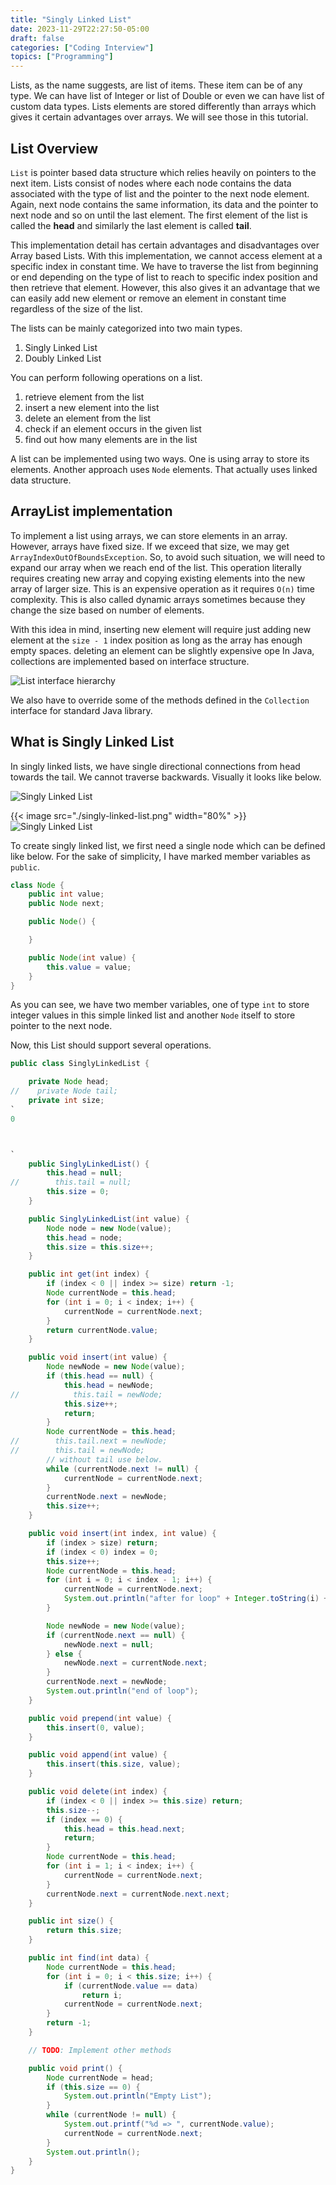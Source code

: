 ```yaml
---
title: "Singly Linked List"
date: 2023-11-29T22:27:50-05:00
draft: false
categories: ["Coding Interview"]
topics: ["Programming"]
---
```


Lists, as the name suggests, are list of items. These item can be of any type. We can have list of Integer or list of Double or even we can have list of custom data types. Lists elements are stored differently than arrays which gives it certain advantages over arrays. We will see those in this tutorial.

<!--more-->

## List Overview

`List` is pointer based data structure which relies heavily on pointers to the next item. Lists consist of nodes where each node contains the data associated with the type of list and the pointer to the next node element. Again, next node contains the same information, its data and the pointer to next node and so on until the last element. The first element of the list is called the **head** and similarly the last element is called **tail**. 

This implementation detail has certain advantages and disadvantages over Array based Lists. With this implementation, we cannot access element at a specific index in constant time. We have to traverse the list from beginning or end depending on the type of list to reach to specific index position and then retrieve that element. However, this also gives it an advantage that we can easily add new element or remove an element in constant time regardless of the size of the list.

The lists can be mainly categorized into two main types.

1. Singly Linked List
2. Doubly Linked List

You can perform following operations on a list.

1. retrieve element from the list
2. insert a new element into the list
3. delete an element from the list
4. check if an element occurs in the given list
5. find out how many elements are in the list

A list can be implemented using two ways. One is using array to store its elements. Another approach uses `Node` elements. That actually uses linked data structure.

## ArrayList implementation

To implement a list using arrays, we can store elements in an array. However, arrays have fixed size. If we exceed that size, we may get `ArrayIndexOutOfBoundsException`. So, to avoid such situation, we will need to expand our array when we reach end of the list. This operation literally requires creating new array and copying existing elements into the new array of larger size. This is an expensive operation as it requires `O(n)` time complexity. This is also called dynamic arrays sometimes because they change the size based on number of elements. 

With this idea in mind, inserting new element will require just adding new element at the `size - 1` index position as long as the array has enough empty spaces.
deleting an element can be slightly expensive ope
In Java, collections are implemented based on interface structure.

![List interface hierarchy](list-interface.png)

We also have to override some of the methods defined in the `Collection` interface for standard Java library.

## What is Singly Linked List

In singly linked lists, we have single directional connections from head towards the tail. We cannot traverse backwards. Visually it looks like below.

![Singly Linked List](singly-linked-list.png "Singly Linked List Diagram")

{{< image src="./singly-linked-list.png" width="80%" >}}
![Singly Linked List](singly-linked-list.drawio.png "Singly Linked List Diagram")

To create singly linked list, we first need a single node which can be defined like below. For the sake of simplicity, I have marked member variables as `public`.

```java
class Node {
    public int value;
    public Node next;

    public Node() {

    }

    public Node(int value) {
        this.value = value;
    }
}
```

As you can see, we have two member variables, one of type `int` to store integer values in this simple linked list and another `Node` itself to store pointer to the next node.

Now, this List should support several operations.


```java
public class SinglyLinkedList {

    private Node head;
//    private Node tail;
    private int size;
`
0



`
    public SinglyLinkedList() {
        this.head = null;
//        this.tail = null;
        this.size = 0;
    }

    public SinglyLinkedList(int value) {
        Node node = new Node(value);
        this.head = node;
        this.size = this.size++;
    }

    public int get(int index) {
        if (index < 0 || index >= size) return -1;
        Node currentNode = this.head;
        for (int i = 0; i < index; i++) {
            currentNode = currentNode.next;
        }
        return currentNode.value;
    }

    public void insert(int value) {
        Node newNode = new Node(value);
        if (this.head == null) {
            this.head = newNode;
//            this.tail = newNode;
            this.size++;
            return;
        }
        Node currentNode = this.head;
//        this.tail.next = newNode;
//        this.tail = newNode;
        // without tail use below.
        while (currentNode.next != null) {
            currentNode = currentNode.next;
        }
        currentNode.next = newNode;
        this.size++;
    }

    public void insert(int index, int value) {
        if (index > size) return;
        if (index < 0) index = 0;
        this.size++;
        Node currentNode = this.head;
        for (int i = 0; i < index - 1; i++) {
            currentNode = currentNode.next;
            System.out.println("after for loop" + Integer.toString(i) + " : " + currentNode);
        }

        Node newNode = new Node(value);
        if (currentNode.next == null) {
            newNode.next = null;
        } else {
            newNode.next = currentNode.next;
        }
        currentNode.next = newNode;
        System.out.println("end of loop");
    }

    public void prepend(int value) {
        this.insert(0, value);
    }

    public void append(int value) {
        this.insert(this.size, value);
    }

    public void delete(int index) {
        if (index < 0 || index >= this.size) return;
        this.size--;
        if (index == 0) {
            this.head = this.head.next;
            return;
        }
        Node currentNode = this.head;
        for (int i = 1; i < index; i++) {
            currentNode = currentNode.next;
        }
        currentNode.next = currentNode.next.next;
    }

    public int size() {
        return this.size;
    }

    public int find(int data) {
        Node currentNode = this.head;
        for (int i = 0; i < this.size; i++) {
            if (currentNode.value == data)
                return i;
            currentNode = currentNode.next;
        }
        return -1;
    }

    // TODO: Implement other methods

    public void print() {
        Node currentNode = head;
        if (this.size == 0) {
            System.out.println("Empty List");
        }
        while (currentNode != null) {
            System.out.printf("%d => ", currentNode.value);
            currentNode = currentNode.next;
        }
        System.out.println();
    }
}
```
